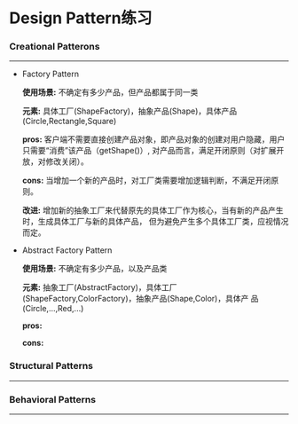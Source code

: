 # Design Pattern练习

### Creational Patterons
***
*   Factory Pattern

    **使用场景:** 不确定有多少产品，但产品都属于同一类

    **元素:** 具体工厂(ShapeFactory)，抽象产品(Shape)，具体产品(Circle,Rectangle,Square)

    **pros:** 客户端不需要直接创建产品对象，即产品对象的创建对用户隐藏，用户只需要“消费”该产品（getShape()）,
    对产品而言，满足开闭原则（对扩展开放，对修改关闭）。

    **cons:** 当增加一个新的产品时，对工厂类需要增加逻辑判断，不满足开闭原则。

    **改进:** 增加新的抽象工厂来代替原先的具体工厂作为核心，当有新的产品产生时，生成具体工厂与新的具体产品，
    但为避免产生多个具体工厂类，应视情况而定。

*   Abstract Factory Pattern

    **使用场景:** 不确定有多少产品，以及产品类

    **元素:** 抽象工厂(AbstractFactory)，具体工厂(ShapeFactory,ColorFactory)，抽象产品(Shape,Color)，具体产
    品(Circle,...,Red,...)

    **pros:** 

    **cons:** 


### Structural Patterns
***
### Behavioral Patterns
***